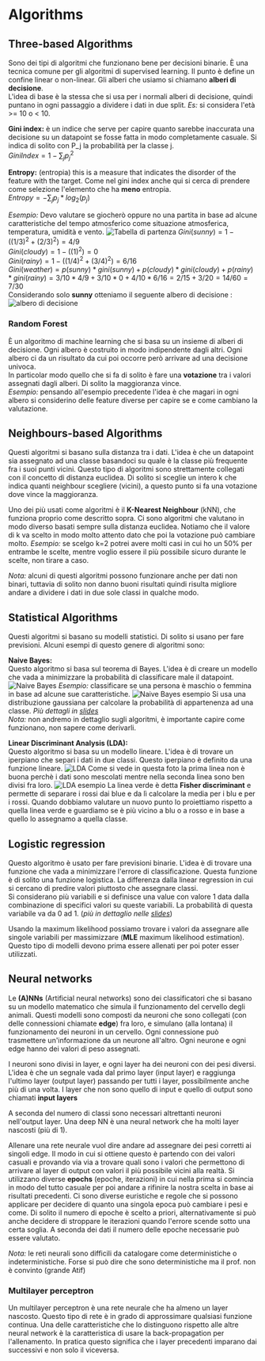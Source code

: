 # Algorithms

## Three-based Algorithms

Sono dei tipi di algoritmi che funzionano bene per decisioni binarie. È una tecnica comune per gli algoritmi di supervised learning. Il punto è define un confine linear o non-linear.
Gli alberi che usiamo si chiamano **alberi di decisione**.  
L'idea di base è la stessa che si usa per i normali alberi di decisione, quindi puntano in ogni passaggio a dividere i dati in due split. *Es:* si considera l'età >= 10 o < 10.

**Gini index:** è un indice che serve per capire quanto sarebbe inaccurata una decisione su un datapoint se fosse fatta in modo completamente casuale. Si indica di solito con P_j la probabilità per la classe j.  
$GiniIndex = 1-\sum_j{p_j^2}$

**Entropy:** (entropia) this is a measure that indicates the disorder of the feature with the target. Come nel gini index anche qui si cerca di prendere come selezione l'elemento che ha **meno** entropia.  
$Entropy = -\sum_j{p_j * log_2(p_j)}$

*Esempio:* Devo valutare se giocherò oppure no una partita in base ad alcune caratteristiche del tempo atmosferico come situazione atmosferica, temperatura, umidità e vento.
![Tabella di partenza](../Screenshots/sunny_rainy_cloudy)
$Gini(sunny) = 1-((1/3)^2 + (2/3)^2) = 4/9$  
$Gini(cloudy) = 1-((1)^2) = 0$  
$Gini(rainy) = 1-((1/4)^2 + (3/4)^2) = 6/16$  
$Gini(weather) = p(sunny)*gini(sunny) + p(cloudy)*gini(cloudy) + p(rainy)*gini(rainy) = 3/10 * 4/9 + 3/10 * 0 + 4/10 * 6/16 = 2/15 + 3/20 = 14/60 = 7/30$  
Considerando solo **sunny** otteniamo il seguente albero di decisione :
![albero di decisione](../Screenshots/decision_tree)

### Random Forest

È un algoritmo di machine learning che si basa su un insieme di alberi di decisione. Ogni albero è costruito in modo indipendente dagli altri. Ogni albero ci da un risultato da cui poi occorre però arrivare ad una decisione univoca.  
In particolar modo quello che si fa di solito è fare una **votazione** tra i valori assegnati dagli alberi. Di solito la maggioranza vince.  
*Esempio:* pensando all'esempio precedente l'idea è che magari in ogni albero si considerino delle feature diverse per capire se e come cambiano la valutazione.

## Neighbours-based Algorithms

Questi algoritmi si basano sulla distanza tra i dati. L'idea è che un datapoint sia assegnato ad una classe basandoci su quale è la classe più frequente fra i suoi punti vicini. Questo tipo di algoritmi sono strettamente collegati con il concetto di distanza euclidea. Di solito si sceglie un intero k che indica quanti neighbour scegliere (vicini), a questo punto si fa una votazione dove vince la maggioranza.

Uno dei più usati come algoritmi è il **K-Nearest Neighbour** (kNN), che funziona proprio come descritto sopra. Ci sono algoritmi che valutano in modo diverso basati sempre sulla distanza euclidea. Notiamo che il valore di k va scelto in modo molto attento dato che poi la votazione può cambiare molto. *Esempio:* se scelgo k=2 potrei avere molti casi in cui ho un 50% per entrambe le scelte, mentre voglio essere il più possibile sicuro durante le scelte, non tirare a caso.

*Nota:* alcuni di questi algoritmi possono funzionare anche per dati non binari, tuttavia di solito non danno buoni risultati quindi risulta migliore andare a dividere i dati in due sole classi in qualche modo.

## Statistical Algorithms

Questi algoritmi si basano su modelli statistici. Di solito si usano per fare previsioni. Alcuni esempi di questo genere di algoritmi sono:

**Naive Bayes:**  
Questo algoritmo si basa sul teorema di Bayes. L'idea è di creare un modello che vada a minimizzare la probabilità di classificare male il datapoint.
![Naive Bayes](../Screenshots/naive_bayes)
*Esempio:* classificare se una persona è maschio o femmina in base ad alcune sue caratteristiche.
![Naive Bayes esempio](../Screenshots/male_female)
Si usa una distribuzione gaussiana per calcolare la probabilità di appartenenza ad una classe. *Più dettagli in [slides](./slides/DCML-CPS_6.pdf)*  
*Nota:* non andremo in dettaglio sugli algoritmi, è importante capire come funzionano, non sapere come derivarli.

**Linear Discriminant Analysis (LDA):**  
Questo algoritmo si basa su un modello lineare. L'idea è di trovare un iperpiano che separi i dati in due classi. Questo iperpiano è definito da una funzione lineare.
![LDA](../Screenshots/linear_discriminant)
Come si vede in questa foto la prima linea non è buona perchè i dati sono mescolati mentre nella seconda linea sono ben divisi fra loro.
![LDA esempio](../Screenshots/linear_discriminant_example)
La linea verde è detta **Fisher discriminant** e permette di separare i rossi dai blue e da lì calcolare la media per i blu e per i rossi. Quando dobbiamo valutare un nuovo punto lo proiettiamo rispetto a quella linea verde e guardiamo se è più vicino a blu o a rosso e in base a quello lo assegnamo a quella classe.

## Logistic regression

Questo algoritmo è usato per fare previsioni binarie. L'idea è di trovare una funzione che vada a minimizzare l'errore di classificazione. Questa funzione è di solito una funzione logistica. La differenza dalla linear regression in cui si cercano di predire valori piuttosto che assegnare classi.  
Si considerano più variabili e si definisce una value con valore 1 data dalla combinazione di specifici valori su queste variabili. La probabilità di questa variabile va da 0 ad 1. (*più in dettaglio nelle [slides](./slides/DCML-CPS_6.pdf)*)

Usando la maximum likelihood possiamo trovare i valori da assegnare alle singole variabili per massimizzare (**MLE** maximum likelihood estimation).  
Questo tipo di modelli devono prima essere allenati per poi poter esser utilizzati.

## Neural networks

Le **(A)NNs** (Artificial neural networks) sono dei classificatori che si basano su un modello matematico che simula il funzionamento del cervello degli animali. Questi modelli sono composti da neuroni che sono collegati (con delle connessioni chiamate **edge**) fra loro, e simulano (alla lontana) il funzionamento dei neuroni in un cervello. Ogni connessione può trasmettere un'informazione da un neurone all'altro. Ogni neurone e ogni edge hanno dei valori di peso assegnati.

I neuroni sono divisi in layer, e ogni layer ha dei neuroni con dei pesi diversi. L'idea è che un segnale vada dal primo layer (input layer) e raggiunga l'ultimo layer (output layer) passando per tutti i layer, possibilmente anche più di una volta. I layer che non sono quello di input e quello di output sono chiamati **input layers**

A seconda del numero di classi sono necessari altrettanti neuroni nell'output layer. Una deep NN è una neural network che ha molti layer nascosti (più di 1).

Allenare una rete neurale vuol dire andare ad assegnare dei pesi corretti ai singoli edge. Il modo in cui si ottiene questo è partendo con dei valori casuali e provando via via a trovare quali sono i valori che permettono di arrivare al layer di output con valori il più possibile vicini alla realtà. Si utilizzano diverse **epochs** (epoche, iterazioni) in cui nella prima si comincia in modo del tutto casuale per poi andare a rifinire la nostra scelta in base ai risultati precedenti. Ci sono diverse euristiche e regole che si possono applicare per decidere di quanto una singola epoca può cambiare i pesi e come. Di solito il numero di epoche è scelto a priori, alternativamente si può anche decidere di stroppare le iterazioni quando l'errore scende sotto una certa soglia. A seconda dei dati il numero delle epoche necessarie può essere valutato.

*Nota:* le reti neurali sono difficili da catalogare come deterministiche o indeterministiche. Forse si può dire che sono deterministiche ma il prof. non è convinto (grande Atif)

### Multilayer perceptron

Un multilayer perceptron è una rete neurale che ha almeno un layer nascosto. Questo tipo di rete è in grado di approssimare qualsiasi funzione continua. Una delle caratteristiche che lo distinguono rispetto alle altre neural network è la caratteristica di usare la back-propagation per l'allenamento. In pratica questo significa che i layer precedenti imparano dai successivi e non solo il viceversa.
